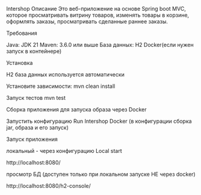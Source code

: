 Intershop
Описание
Это веб-приложение на основе Spring boot MVC, которое просматривать витрину товаров, 
изменять товары в корзине, оформлять заказы, просматривать сделанные раннее заказы. 


Требования

Java: JDK 21
Maven: 3.6.0 или выше
База данных: H2
Docker(если нужен запуск в контейнере)

Установка

H2 база данных используется автоматически

Установите зависимости:
mvn clean install

Запуск тестов
mvn test


Сборка приложения для запуска образа через Docker


Запустить конфигурацию Run Intershop Docker (в конфигурации сборка jar, образа и его запуск)

Запуск приложения


локальный - через конфигурацию Local start


http://localhost:8080/

просмотр БД (доступен только при локальном запуске НЕ через docker)


http://localhost:8080/h2-console/